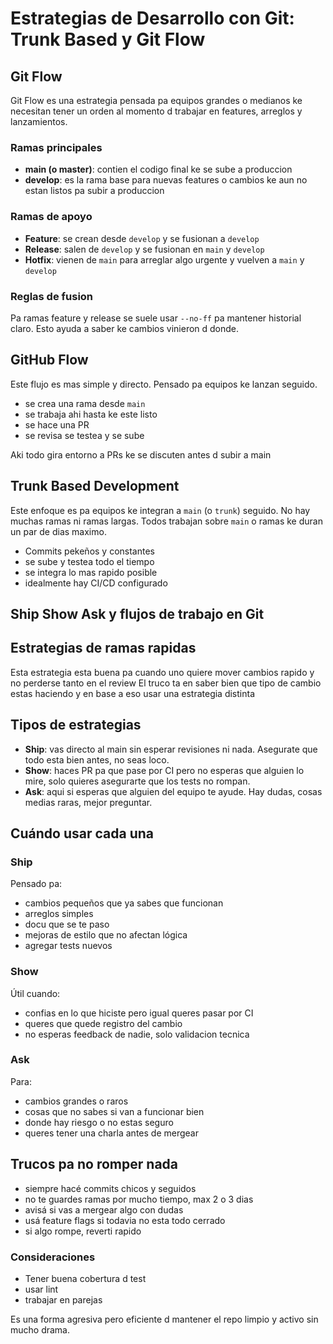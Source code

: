 # Estrategias de Desarrollo con Git: Trunk Based y Git Flow

## Git Flow

Git Flow es una estrategia pensada pa equipos grandes o medianos ke necesitan tener un orden al momento d trabajar en features, arreglos y lanzamientos.

### Ramas principales

- **main (o master)**: contien el codigo final ke se sube a produccion
- **develop**: es la rama base para nuevas features o cambios ke aun no estan listos pa subir a produccion

### Ramas de apoyo

- **Feature**: se crean desde `develop` y se fusionan a `develop`
- **Release**: salen de `develop` y se fusionan en `main` y `develop`
- **Hotfix**: vienen de `main` para arreglar algo urgente y vuelven a `main` y `develop`

### Reglas de fusion

Pa ramas feature y release se suele usar `--no-ff` pa mantener historial claro. Esto ayuda a saber ke cambios vinieron d donde.

## GitHub Flow

Este flujo es mas simple y directo. Pensado pa equipos ke lanzan seguido.

- se crea una rama desde `main`
- se trabaja ahi hasta ke este listo
- se hace una PR
- se revisa se testea y se sube

Aki todo gira entorno a PRs ke se discuten antes d subir a main

## Trunk Based Development

Este enfoque es pa equipos ke integran a `main` (o `trunk`) seguido. No hay muchas ramas ni ramas largas. Todos trabajan sobre `main` o ramas ke duran un par de dias maximo.

- Commits pekeños y constantes
- se sube y testea todo el tiempo
- se integra lo mas rapido posible
- idealmente hay CI/CD configurado

## Ship Show Ask y flujos de trabajo en Git

## Estrategias de ramas rapidas

Esta estrategia esta buena pa cuando uno quiere mover cambios rapido y no perderse tanto en el review
El truco ta en saber bien que tipo de cambio estas haciendo y en base a eso usar una estrategia distinta

## Tipos de estrategias

- **Ship**: vas directo al main sin esperar revisiones ni nada. Asegurate que todo esta bien antes, no seas loco.
- **Show**: haces PR pa que pase por CI pero no esperas que alguien lo mire, solo quieres asegurarte que los tests no rompan.
- **Ask**: aqui si esperas que alguien del equipo te ayude. Hay dudas, cosas medias raras, mejor preguntar.

## Cuándo usar cada una

### Ship

Pensado pa:
- cambios pequeños que ya sabes que funcionan
- arreglos simples
- docu que se te paso
- mejoras de estilo que no afectan lógica
- agregar tests nuevos

### Show

Útil cuando:
- confias en lo que hiciste pero igual queres pasar por CI
- queres que quede registro del cambio
- no esperas feedback de nadie, solo validacion tecnica

### Ask

Para:
- cambios grandes o raros
- cosas que no sabes si van a funcionar bien
- donde hay riesgo o no estas seguro
- queres tener una charla antes de mergear

## Trucos pa no romper nada

- siempre hacé commits chicos y seguidos
- no te guardes ramas por mucho tiempo, max 2 o 3 dias
- avisá si vas a mergear algo con dudas
- usá feature flags si todavia no esta todo cerrado
- si algo rompe, reverti rapido

### Consideraciones

- Tener buena cobertura d test
- usar lint
- trabajar en parejas

Es una forma agresiva pero eficiente d mantener el repo limpio y activo sin mucho drama.
